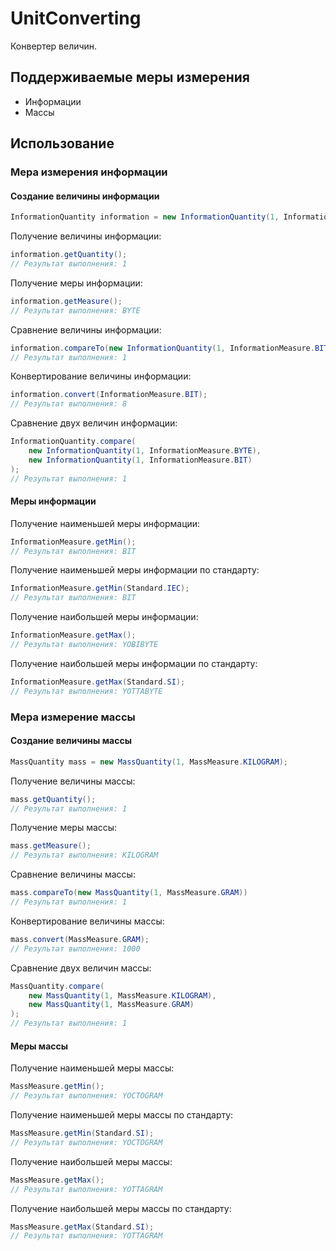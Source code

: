# UnitConverting
Конвертер величин.

## Поддерживаемые меры измерения
* Информации
* Массы

## Использование
### Мера измерения информации
#### Создание величины информации
```java
InformationQuantity information = new InformationQuantity(1, InformationMeasure.BYTE);
```

Получение величины информации:

```java
information.getQuantity();
// Результат выполнения: 1
```

Получение меры информации:

```java
information.getMeasure();
// Результат выполнения: BYTE
```

Сравнение величины информации:

```java
information.compareTo(new InformationQuantity(1, InformationMeasure.BIT))
// Результат выполнения: 1
```

Конвертирование величины информации:

```java
information.convert(InformationMeasure.BIT);
// Результат выполнения: 8
```

Сравнение двух величин информации:

```java
InformationQuantity.compare(
    new InformationQuantity(1, InformationMeasure.BYTE),
    new InformationQuantity(1, InformationMeasure.BIT)
);
// Результат выполнения: 1
```

#### Меры информации
Получение наименьшей меры информации:

```java
InformationMeasure.getMin();
// Результат выполнения: BIT
```

Получение наименьшей меры информации по стандарту:

```java
InformationMeasure.getMin(Standard.IEC);
// Результат выполнения: BIT
```

Получение наибольшей меры информации:

```java
InformationMeasure.getMax();
// Результат выполнения: YOBIBYTE
```

Получение наибольшей меры информации по стандарту:

```java
InformationMeasure.getMax(Standard.SI);
// Результат выполнения: YOTTABYTE
```

### Мера измерение массы
#### Создание величины массы
```java
MassQuantity mass = new MassQuantity(1, MassMeasure.KILOGRAM);
```

Получение величины массы:

```java
mass.getQuantity();
// Результат выполнения: 1
```

Получение меры массы:

```java
mass.getMeasure();
// Результат выполнения: KILOGRAM
```

Сравнение величины массы:

```java
mass.compareTo(new MassQuantity(1, MassMeasure.GRAM))
// Результат выполнения: 1
```

Конвертирование величины массы:

```java
mass.convert(MassMeasure.GRAM);
// Результат выполнения: 1000
```

Сравнение двух величин массы:

```java
MassQuantity.compare(
    new MassQuantity(1, MassMeasure.KILOGRAM),
    new MassQuantity(1, MassMeasure.GRAM)
);
// Результат выполнения: 1
```

#### Меры массы
Получение наименьшей меры массы:

```java
MassMeasure.getMin();
// Результат выполнения: YOCTOGRAM
```

Получение наименьшей меры массы по стандарту:

```java
MassMeasure.getMin(Standard.SI);
// Результат выполнения: YOCTOGRAM
```

Получение наибольшей меры массы:

```java
MassMeasure.getMax();
// Результат выполнения: YOTTAGRAM
```

Получение наибольшей меры массы по стандарту:

```java
MassMeasure.getMax(Standard.SI);
// Результат выполнения: YOTTAGRAM
```

